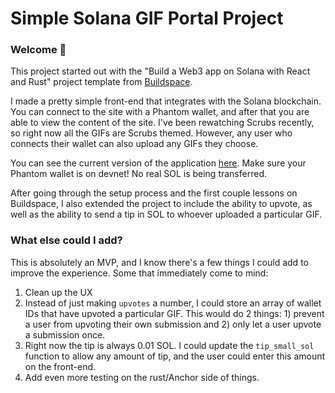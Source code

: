 # Simple Solana GIF Portal Project

### **Welcome 👋**
This project started out with the "Build a Web3 app on Solana with React and Rust" project template from [Buildspace](https://buildspace.so/).

I made a pretty simple front-end that integrates with the Solana blockchain. You can connect to the site with a Phantom wallet, and after that you are able to view the content of the site. I've been rewatching Scrubs recently, so right now all the GIFs are Scrubs themed. However, any user who connects their wallet can also upload any GIFs they choose.

You can see the current version of the application [here](https://scrubs-gif-solana-app.vercel.app/). Make sure your Phantom wallet is on devnet! No real SOL is being transferred.

After going through the setup process and the first couple lessons on Buildspace, I also extended the project to include the ability to upvote, as well as the ability to send a tip in SOL to whoever uploaded a particular GIF.


### **What else could I add?**
This is absolutely an MVP, and I know there's a few things I could add to improve the experience. Some that immediately come to mind:
1. Clean up the UX
2. Instead of just making `upvotes` a number, I could store an array of wallet IDs that have upvoted a particular GIF. This would do 2 things: 1) prevent a user from upvoting their own submission and 2) only let a user upvote a submission once.
3. Right now the tip is always 0.01 SOL. I could update the `tip_small_sol` function to allow any amount of tip, and the user could enter this amount on the front-end.
4. Add even more testing on the rust/Anchor side of things.
